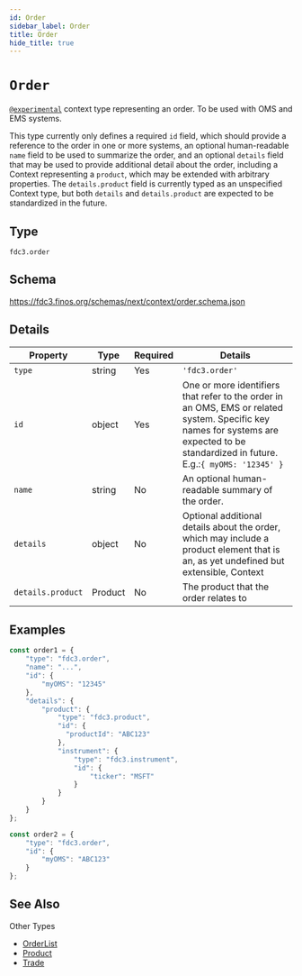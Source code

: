 ```yaml
---
id: Order
sidebar_label: Order
title: Order
hide_title: true
---
```

# `Order`

[`@experimental`](/docs/fdc3-compliance#experimental-features) context type representing an order. To be used with OMS and EMS systems.

This type currently only defines a required `id` field, which should provide a reference to the order in one or more systems, an optional human-readable `name` field to be used to summarize the order, and an optional `details` field that may be used to provide additional detail about the order, including a Context representing a `product`, which may be extended with arbitrary properties. The `details.product` field is currently typed as an unspecified Context type, but both `details` and `details.product` are expected to be standardized in the future. 

## Type

`fdc3.order`

## Schema

<https://fdc3.finos.org/schemas/next/context/order.schema.json>

## Details

| Property          | Type       | Required | Details                   |
|-------------------|------------|----------|---------------------------|
| `type`            | string     | Yes      | `'fdc3.order'`            |
| `id`              | object     | Yes      | One or more identifiers that refer to the order in an OMS, EMS or related system. Specific key names for systems are expected to be standardized in future. E.g.:`{ myOMS: '12345' }` |
| `name`            | string     | No       | An optional human-readable summary of the order.    |
| `details`         | object     | No       | Optional additional details about the order, which may include a product element that is an, as yet undefined but extensible, Context  |
| `details.product` | Product    | No       | The product that the order relates to  |

## Examples

```js
const order1 = {
    "type": "fdc3.order",
    "name": "...",
    "id": {
        "myOMS": "12345"
    },
    "details": {
        "product": {
            "type": "fdc3.product",
            "id": {
              "productId": "ABC123"
            },
            "instrument": {
                "type": "fdc3.instrument",
                "id": {
                    "ticker": "MSFT"
                }
            }
        }
    }
};
```

```js
const order2 = {
    "type": "fdc3.order",
    "id": {
        "myOMS": "ABC123"
    }
};
```

## See Also

Other Types

- [OrderList](OrderList)
- [Product](Product)
- [Trade](Trade)
